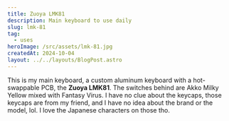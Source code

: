 ```yaml
---
title: Zuoya LMK81
description: Main keyboard to use daily 
slug: lmk-81
tag:
  - uses
heroImage: /src/assets/lmk-81.jpg
createdAt: 2024-10-04
layout: ../../layouts/BlogPost.astro
---
```


This is my main keyboard, a custom aluminum keyboard with a hot-swappable PCB, the **Zuoya LMK81**. The switches behind are Akko Milky Yellow mixed with Fantasy Virus.
I have no clue about the keycaps, those keycaps are from my friend, and I have no idea about the brand or the model, lol. I love the Japanese characters on those tho.